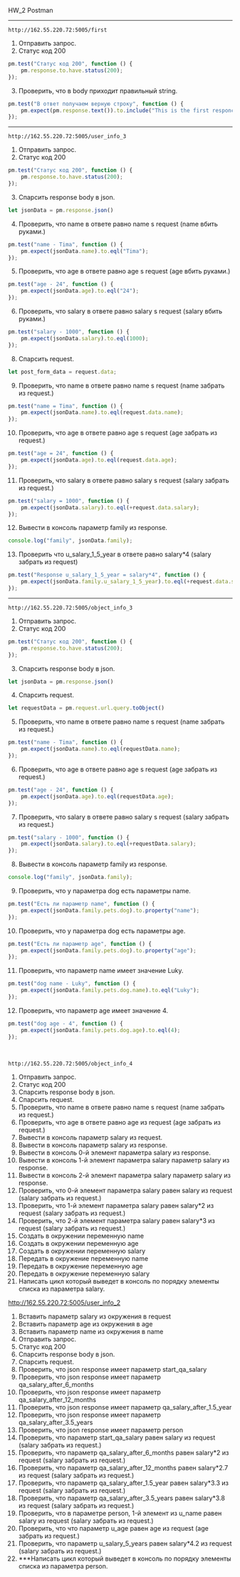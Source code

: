 HW_2 Postman
<hr>

``http://162.55.220.72:5005/first``
1. Отправить запрос.
2. Статус код 200
```js
pm.test("Статус код 200", function () {
    pm.response.to.have.status(200);
});
```
3. Проверить, что в body приходит правильный string.
```js
pm.test("В ответ получаем верную строку", function () {
    pm.expect(pm.response.text()).to.include("This is the first responce from server!");
});
```
<hr>

`http://162.55.220.72:5005/user_info_3`
1. Отправить запрос.
2. Статус код 200
```js
pm.test("Статус код 200", function () {
    pm.response.to.have.status(200);
});
```
3. Спарсить response body в json.
```js
let jsonData = pm.response.json()
```
4. Проверить, что name в ответе равно name s request (name вбить руками.)
```js
pm.test("name - Tima", function () {
    pm.expect(jsonData.name).to.eql("Tima");
});
```
5. Проверить, что age в ответе равно age s request (age вбить руками.)
```js
pm.test("age - 24", function () {
    pm.expect(jsonData.age).to.eql("24");
});
```
6. Проверить, что salary в ответе равно salary s request (salary вбить руками.)
```js
pm.test("salary - 1000", function () {
    pm.expect(jsonData.salary).to.eql(1000);
});
```
8. Спарсить request.
```js
let post_form_data = request.data;
```
9. Проверить, что name в ответе равно name s request (name забрать из request.)
```js
pm.test("name = Tima", function () {
    pm.expect(jsonData.name).to.eql(request.data.name);
});
```
10. Проверить, что age в ответе равно age s request (age забрать из request.)
```js
pm.test("age = 24", function () {
    pm.expect(jsonData.age).to.eql(request.data.age);
});
```
11. Проверить, что salary в ответе равно salary s request (salary забрать из request.)
```js
pm.test("salary = 1000", function () {
    pm.expect(jsonData.salary).to.eql(+request.data.salary);
});
```
12. Вывести в консоль параметр family из response.
```js
console.log("family", jsonData.family);
```
13. Проверить что u_salary_1_5_year в ответе равно salary*4 (salary забрать из request)
```js
pm.test("Response u_salary_1_5_year = salary*4", function () {
    pm.expect(jsonData.family.u_salary_1_5_year).to.eql(+request.data.salary*4);
});
```

<hr>

`http://162.55.220.72:5005/object_info_3`
1. Отправить запрос.
2. Статус код 200
```js
pm.test("Статус код 200", function () {
    pm.response.to.have.status(200);
});
```
3. Спарсить response body в json.
```js
let jsonData = pm.response.json()
```
4. Спарсить request.
```js
let requestData = pm.request.url.query.toObject()
```
5. Проверить, что name в ответе равно name s request (name забрать из request.)
```js
pm.test("name - Tima", function () {
    pm.expect(jsonData.name).to.eql(requestData.name);
});
```
6. Проверить, что age в ответе равно age s request (age забрать из request.)
```js
pm.test("age - 24", function () {
    pm.expect(jsonData.age).to.eql(requestData.age);
});
```
7. Проверить, что salary в ответе равно salary s request (salary забрать из request.)
```js
pm.test("salary - 1000", function () {
    pm.expect(jsonData.salary).to.eql(+requestData.salary);
});
```
8. Вывести в консоль параметр family из response.
```js
console.log("family", jsonData.family);
```
9. Проверить, что у параметра dog есть параметры name.
```js
pm.test("Есть ли параметр name", function () {
    pm.expect(jsonData.family.pets.dog).to.property("name");
});
```
10. Проверить, что у параметра dog есть параметры age.
```js
pm.test("Есть ли параметр age", function () {
    pm.expect(jsonData.family.pets.dog).to.property("age");
});
```
11. Проверить, что параметр name имеет значение Luky.
```js
pm.test("dog name - Luky", function () {
    pm.expect(jsonData.family.pets.dog.name).to.eql("Luky");
});
```
12. Проверить, что параметр age имеет значение 4.
```js
pm.test("dog age - 4", function () {
    pm.expect(jsonData.family.pets.dog.age).to.eql(4);
});
```

<br>

`http://162.55.220.72:5005/object_info_4`
1. Отправить запрос.
2. Статус код 200
3. Спарсить response body в json.
4. Спарсить request.
5. Проверить, что name в ответе равно name s request (name забрать из request.)
6. Проверить, что age в ответе равно age из request (age забрать из request.)
7. Вывести в консоль параметр salary из request.
8. Вывести в консоль параметр salary из response.
9. Вывести в консоль 0-й элемент параметра salary из response.
10. Вывести в консоль 1-й элемент параметра salary параметр salary из response.
11. Вывести в консоль 2-й элемент параметра salary параметр salary из response.
12. Проверить, что 0-й элемент параметра salary равен salary из request (salary забрать из request.)
13. Проверить, что 1-й элемент параметра salary равен salary*2 из request (salary забрать из request.)
14. Проверить, что 2-й элемент параметра salary равен salary*3 из request (salary забрать из request.)
15. Создать в окружении переменную name
16. Создать в окружении переменную age
17. Создать в окружении переменную salary
18. Передать в окружение переменную name
19. Передать в окружение переменную age
20. Передать в окружение переменную salary
21. Написать цикл который выведет в консоль по порядку элементы списка из параметра salary.

http://162.55.220.72:5005/user_info_2
1. Вставить параметр salary из окружения в request
2. Вставить параметр age из окружения в age
3. Вставить параметр name из окружения в name
4. Отправить запрос.
5. Статус код 200
6. Спарсить response body в json.
7. Спарсить request.
8. Проверить, что json response имеет параметр start_qa_salary
9. Проверить, что json response имеет параметр qa_salary_after_6_months
10. Проверить, что json response имеет параметр qa_salary_after_12_months
11. Проверить, что json response имеет параметр qa_salary_after_1.5_year
12. Проверить, что json response имеет параметр qa_salary_after_3.5_years
13. Проверить, что json response имеет параметр person
14. Проверить, что параметр start_qa_salary равен salary из request (salary забрать из request.)
15. Проверить, что параметр qa_salary_after_6_months равен salary*2 из request (salary забрать из request.)
16. Проверить, что параметр qa_salary_after_12_months равен salary*2.7 из request (salary забрать из request.)
17. Проверить, что параметр qa_salary_after_1.5_year равен salary*3.3 из request (salary забрать из request.)
18. Проверить, что параметр qa_salary_after_3.5_years равен salary*3.8 из request (salary забрать из request.)
19. Проверить, что в параметре person, 1-й элемент из u_name равен salary из request (salary забрать из request.)
20. Проверить, что что параметр u_age равен age из request (age забрать из request.)
21. Проверить, что параметр u_salary_5_years равен salary*4.2 из request (salary забрать из request.)
22. ***Написать цикл который выведет в консоль по порядку элементы списка из параметра person.

